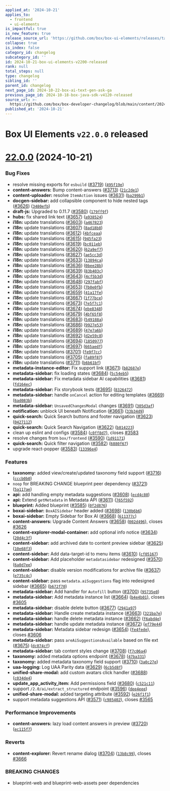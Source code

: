 ```yaml
---
applied_at: '2024-10-21'
applies_to:
  - frontend
  - ui-elements
is_impactful: true
is_new_feature: true
release_source_url: 'https://github.com/box/box-ui-elements/releases/tag/v22.0.0'
collapse: true
is_index: false
category_id: changelog
subcategory_id: ''
id: 2024-10-21-box-ui-elements-v2200-released
rank: null
total_steps: null
type: changelog
sibling_id: ''
parent_id: changelog
next_page_id: 2024-10-22-box-ai-text-gen-ask-ga
previous_page_id: 2024-10-18-box-java-sdk-v4120-released
source_url: >-
  https://github.com/box/box-developer-changelog/blob/main/content/2024/10-21-box-ui-elements-v2200-released.md
published_at: '2024-10-21'
---
```

# Box UI Elements `v22.0.0` released

# [22.0.0][1] (2024-10-21)

### Bug Fixes

* resolve missing exports for `esbuild` ([#3719][2]) ([`495f19e`][3])
* **content-answers:** Bump content-answers ([#3713][4]) ([`21c2de1`][5])
* **content-uploader:** resolve `ItemAction` issues ([#3631][6]) ([`ba299b1`][7])
* **docgen-sidebar:** add collapsible component to hide nested tags ([#3626][8]) ([`3480efb`][9])
* **draft-js:** Upgraded to 0.11.7 ([#3580][10]) ([`179ff9f`][11])
* **hubs:** fix shared link text ([#3657][12]) ([`a938524`][13])
* **i18n:** update translations ([#3603][14]) ([`a467823`][15])
* **i18n:** update translations ([#3607][16]) ([`8ad18b8`][17])
* **i18n:** update translations ([#3612][18]) ([`4bfceaa`][19])
* **i18n:** update translations ([#3615][20]) ([`945fa23`][21])
* **i18n:** update translations ([#3619][22]) ([`bc011eb`][23])
* **i18n:** update translations ([#3620][24]) ([`62a9ef7`][25])
* **i18n:** update translations ([#3627][26]) ([`ae5cc3d`][27])
* **i18n:** update translations ([#3633][28]) ([`13894ca`][29])
* **i18n:** update translations ([#3636][30]) ([`0bee28b`][31])
* **i18n:** update translations ([#3639][32]) ([`83b403c`][33])
* **i18n:** update translations ([#3643][34]) ([`4cf5b3d`][35])
* **i18n:** update translations ([#3648][36]) ([`297fabf`][37])
* **i18n:** update translations ([#3653][38]) ([`7b0e0fb`][39])
* **i18n:** update translations ([#3659][40]) ([`41a17fe`][41])
* **i18n:** update translations ([#3667][42]) ([`1f77bce`][43])
* **i18n:** update translations ([#3673][44]) ([`7e5f7c1`][45])
* **i18n:** update translations ([#3674][46]) ([`ebe8348`][47])
* **i18n:** update translations ([#3679][48]) ([`4bf65f8`][49])
* **i18n:** update translations ([#3683][50]) ([`549188a`][51])
* **i18n:** update translations ([#3686][52]) ([`9927e53`][53])
* **i18n:** update translations ([#3689][54]) ([`47e7a6b`][55])
* **i18n:** update translations ([#3692][56]) ([`d2e59c8`][57])
* **i18n:** update translations ([#3694][58]) ([`1850977`][59])
* **i18n:** update translations ([#3697][60]) ([`665aedf`][61])
* **i18n:** update translations ([#3701][62]) ([`fe9f7cc`][63])
* **i18n:** update translations ([#3705][64]) ([`fa89f87`][65])
* **i18n:** update translations ([#3711][66]) ([`b6b61bf`][67])
* **metadata-instance-editor:** Fix support link ([#3671][68]) ([`b82687e`][69])
* **metadata-sidebar:** fix loading states ([#3684][70]) ([`5c54eb5`][71])
* **metadata-sidebar:** Fix metadata sidebar AI capabilities ([#3681][72]) ([`fd164ec`][73])
* **metadata-sidebar:** Fix storybook tests ([#3695][74]) ([`8326472`][75])
* **metadata-sidebar:** handle `onCancel` action for editing templates ([#3669][76]) ([`6ad083b`][77])
* **metadata-sidebar:** `UnsavedChangesModal` changes ([#3691][78]) ([`305d3af`][79])
* **notification:** unblock UI beneath Notification ([#3661][80]) ([`33b34d9`][81])
* **quick-search:** Quick Search buttons and footer navigation ([#3623][82]) ([`0427112`][83])
* **quick-search:** Quick Search Navigation ([#3622][84]) ([`b814223`][85])
* clean up eslint and configs ([#3584][86]) ([`c0ff8d7`][87]), closes [#3583][88]
* resolve changes from `box/frontend` ([#3590][89]) ([`1d91171`][90])
* **quick-search:** Quick filter navigation ([#3582][91]) ([`6880f67`][92])
* upgrade react-popper ([#3583][88]) ([`13396e4`][93])

### Features

* **taxonomy:** added view/create/updated taxonomy field support ([#3716][94]) ([`cccb0b0`][95])
* `noop` for BREAKING CHANGE blueprint peer dependency ([#3721][96]) ([`5a117ae`][97])
* **api:** add handling empty metadata suggestions ([#3608][98]) ([`ecd4c80`][99])
* **api:** Extend `getMetadata` in Metadata API ([#3611][100]) ([`765f592`][101])
* **blueprint:** Added blueprint ([#3585][102]) ([`0f2d876`][103])
* **boxai-sidebar:** `BoxAISidebar` header added ([#3698][104]) ([`130b6b6`][105])
* **boxai-sidebar:** Empty Sidebar for Box AI ([#3668][106]) ([`611377c`][107])
* **content-answers:** Upgrade Content Answers ([#3658][108]) ([`002d496`][109]), closes [#3626][8]
* **content-explorer-modal-container:** add optional info notice ([#3634][110]) ([`20d4c3f`][111])
* **content-sidebar:** add archived date to content preview sidebar ([#3625][112]) ([`10e68f3`][113])
* **content-sidebar:** Add data-target-id to menu items ([#3610][114]) ([`cf05167`][115])
* **content-sidebar:** Add placeholder `metadatasidebar` redesigned ([#3570][116]) ([`6a0d7ee`][117])
* **content-sidebar:** disable version modifications for archive file ([#3637][118]) ([`e735c4c`][119])
* **content-sidebar:** pass `metadata.aiSuggestions` flag into redesigned sidebar ([#3665][120]) ([`b672f70`][121])
* **metadata-sidebar:** Add handler for `Autofill` button ([#3700][122]) ([`95735e0`][123])
* **metadata-sidebar:** Add metadata instance list ([#3664][124]) ([`b4e4b01`][125]), closes [#3605][126]
* **metadata-sidebar:** disable delete button ([#3677][127]) ([`2941a97`][128])
* **metadata-sidebar:** Handle create metadata instance ([#3663][129]) ([`321ba7e`][130])
* **metadata-sidebar:** handle delete metadata instance ([#3662][131]) ([`f6abd4e`][132])
* **metadata-sidebar:** handle update metadata instance ([#3672][133]) ([`ef79e44`][134])
* **metadata-sidebar:** Metadata sidebar redesign ([#3654][135]) ([`fe4fede`][136]), closes [#3606][137]
* **metadata-sidebar:** pass `areAiSuggestionsAvailable` based on file ext ([#3675][138]) ([`dc074cf`][139])
* **metadata-sidebar:** tab content styles change ([#3708][140]) ([`f7c06a4`][141])
* **taxonomy:** added metadata options endpoint ([#3678][142]) ([`47ba331`][143])
* **taxonomy:** added metadata taxonomy field support ([#3710][144]) ([`3a0c27e`][145])
* **uaa-logging:** Log UAA Parity data ([#3629][146]) ([`6cb5d8f`][147])
* **unified-share-modal:** add custom avatars click handler ([#3688][148]) ([`c034de4`][149])
* **update_app_activity_item:** Add permissions field ([#3680][150]) ([`c521c11`][151])
* support `/2.0/ai/extract_structured` endpoint ([#3596][152]) ([`dee4eee`][153])
* **unified-share-modal:** added targeting attribute ([#3592][154]) ([`e26f1f1`][155])
* support metadata suggestions API ([#3571][156]) ([`c985402`][157]), closes [#3565][158]

### Performance Improvements

* **content-answers:** lazy load content answers in preview ([#3720][159]) ([`ec115f7`][160])

### Reverts

* **content-explorer:** Revert rename dialog ([#3704][161]) ([`13b8c99`][162]), closes [#3666][163]

### BREAKING CHANGES

* blueprint-web and blueprint-web-assets peer dependencies

[1]: https://github.com/box/box-ui-elements/compare/v21.0.0...v22.0.0

[2]: https://github.com/box/box-ui-elements/issues/3719

[3]: https://github.com/box/box-ui-elements/commit/495f19e20c8e3d6b7ab9fe8b6f5c3f833d1c5c46

[4]: https://github.com/box/box-ui-elements/issues/3713

[5]: https://github.com/box/box-ui-elements/commit/21c2de1b3e64ff4766c36ed18a1e720ff79ae5b6

[6]: https://github.com/box/box-ui-elements/issues/3631

[7]: https://github.com/box/box-ui-elements/commit/ba299b1dcee18d3197e5f7df0f15823070a071cb

[8]: https://github.com/box/box-ui-elements/issues/3626

[9]: https://github.com/box/box-ui-elements/commit/3480efb5a03ee73f4d78a5b26f626f059aa31115

[10]: https://github.com/box/box-ui-elements/issues/3580

[11]: https://github.com/box/box-ui-elements/commit/179ff9f718845500ddc76a56e06129e06b386886

[12]: https://github.com/box/box-ui-elements/issues/3657

[13]: https://github.com/box/box-ui-elements/commit/a9385240dc53a9efe5277956a2d81ec1c253716a

[14]: https://github.com/box/box-ui-elements/issues/3603

[15]: https://github.com/box/box-ui-elements/commit/a4678232af14c2220ce8c7125a55bb6714781b7a

[16]: https://github.com/box/box-ui-elements/issues/3607

[17]: https://github.com/box/box-ui-elements/commit/8ad18b8b7887c07189dee590ebc0a931fa5010e8

[18]: https://github.com/box/box-ui-elements/issues/3612

[19]: https://github.com/box/box-ui-elements/commit/4bfceaaf71ed4271ba62d6878ef714617a920c8c

[20]: https://github.com/box/box-ui-elements/issues/3615

[21]: https://github.com/box/box-ui-elements/commit/945fa23a8ba08bebf3bb4415e2b1827377eecbbd

[22]: https://github.com/box/box-ui-elements/issues/3619

[23]: https://github.com/box/box-ui-elements/commit/bc011eb1369fc36762cfa3d7a206a538400d536d

[24]: https://github.com/box/box-ui-elements/issues/3620

[25]: https://github.com/box/box-ui-elements/commit/62a9ef7489e42d3cafa8edfabcddf57928ae514d

[26]: https://github.com/box/box-ui-elements/issues/3627

[27]: https://github.com/box/box-ui-elements/commit/ae5cc3d0b0f0b2afacb37048f994b39867d9006a

[28]: https://github.com/box/box-ui-elements/issues/3633

[29]: https://github.com/box/box-ui-elements/commit/13894caaf44775d80d54b4458a997160be359ed1

[30]: https://github.com/box/box-ui-elements/issues/3636

[31]: https://github.com/box/box-ui-elements/commit/0bee28b6208179a1f0d2ce2428a5200be199302f

[32]: https://github.com/box/box-ui-elements/issues/3639

[33]: https://github.com/box/box-ui-elements/commit/83b403cecc8dcdc210b31cf84fb59461f3325c8e

[34]: https://github.com/box/box-ui-elements/issues/3643

[35]: https://github.com/box/box-ui-elements/commit/4cf5b3d55042274e8d73c8a9f1998ceed791179a

[36]: https://github.com/box/box-ui-elements/issues/3648

[37]: https://github.com/box/box-ui-elements/commit/297fabfe2ab8207ccdcb6e97057a4fb2f3022284

[38]: https://github.com/box/box-ui-elements/issues/3653

[39]: https://github.com/box/box-ui-elements/commit/7b0e0fb44e3d205d28a10d8bc851ebaecaf5222f

[40]: https://github.com/box/box-ui-elements/issues/3659

[41]: https://github.com/box/box-ui-elements/commit/41a17fe815b9ab7da9403836276de3fca379e86f

[42]: https://github.com/box/box-ui-elements/issues/3667

[43]: https://github.com/box/box-ui-elements/commit/1f77bce4f470988d818ce7128954e1cd964d4f7f

[44]: https://github.com/box/box-ui-elements/issues/3673

[45]: https://github.com/box/box-ui-elements/commit/7e5f7c1af0a05c35097827af5a55d5edd3470872

[46]: https://github.com/box/box-ui-elements/issues/3674

[47]: https://github.com/box/box-ui-elements/commit/ebe8348b9cf0a79298ea102f27217b6cd10b631f

[48]: https://github.com/box/box-ui-elements/issues/3679

[49]: https://github.com/box/box-ui-elements/commit/4bf65f8b1c8ed6080a340bb28097d6f04d08ecc0

[50]: https://github.com/box/box-ui-elements/issues/3683

[51]: https://github.com/box/box-ui-elements/commit/549188a9f005b8dd0f63c0ed4906e8a64144c3a4

[52]: https://github.com/box/box-ui-elements/issues/3686

[53]: https://github.com/box/box-ui-elements/commit/9927e53f47e54380d0f2e44e857fbd6b0a6528fd

[54]: https://github.com/box/box-ui-elements/issues/3689

[55]: https://github.com/box/box-ui-elements/commit/47e7a6be3036280bf89220f65ed978b3ef0bc2c7

[56]: https://github.com/box/box-ui-elements/issues/3692

[57]: https://github.com/box/box-ui-elements/commit/d2e59c846c3d72ab9efbe59f1123c72745945aa7

[58]: https://github.com/box/box-ui-elements/issues/3694

[59]: https://github.com/box/box-ui-elements/commit/1850977829e4888139462a6f65794b1cffc52a08

[60]: https://github.com/box/box-ui-elements/issues/3697

[61]: https://github.com/box/box-ui-elements/commit/665aedff1834ffbc4bc1e903262b0d4e0bef2cc3

[62]: https://github.com/box/box-ui-elements/issues/3701

[63]: https://github.com/box/box-ui-elements/commit/fe9f7cca9b100afe1521df41c697ed6f0f621f66

[64]: https://github.com/box/box-ui-elements/issues/3705

[65]: https://github.com/box/box-ui-elements/commit/fa89f876d54680b95bdc2fd3eb0d07a3c729f03e

[66]: https://github.com/box/box-ui-elements/issues/3711

[67]: https://github.com/box/box-ui-elements/commit/b6b61bf47429541b1cbb1091fd94024c4ceeb6c8

[68]: https://github.com/box/box-ui-elements/issues/3671

[69]: https://github.com/box/box-ui-elements/commit/b82687e5cc0a55b6f82eb2c9aa1ea7b3482263b4

[70]: https://github.com/box/box-ui-elements/issues/3684

[71]: https://github.com/box/box-ui-elements/commit/5c54eb51287b1273ad84145952be132b84ef9e04

[72]: https://github.com/box/box-ui-elements/issues/3681

[73]: https://github.com/box/box-ui-elements/commit/fd164ec57c58ac912bdb4edbe4f9cdc30296b11a

[74]: https://github.com/box/box-ui-elements/issues/3695

[75]: https://github.com/box/box-ui-elements/commit/83264724fa9de3e0935cc6f5762362dadcca884f

[76]: https://github.com/box/box-ui-elements/issues/3669

[77]: https://github.com/box/box-ui-elements/commit/6ad083b4d14a721973df5ef3959913772c481922

[78]: https://github.com/box/box-ui-elements/issues/3691

[79]: https://github.com/box/box-ui-elements/commit/305d3af23a162db91e16ce13cc8c0bced865500d

[80]: https://github.com/box/box-ui-elements/issues/3661

[81]: https://github.com/box/box-ui-elements/commit/33b34d9c532501824ed45c8965f82df690bb6e5c

[82]: https://github.com/box/box-ui-elements/issues/3623

[83]: https://github.com/box/box-ui-elements/commit/04271125b0beedaae80f3ec48273ca5fdf266ac7

[84]: https://github.com/box/box-ui-elements/issues/3622

[85]: https://github.com/box/box-ui-elements/commit/b8142235903cd8ee5d36ee9121437b01552a5597

[86]: https://github.com/box/box-ui-elements/issues/3584

[87]: https://github.com/box/box-ui-elements/commit/c0ff8d7d7b24a919fc440a8f06f74b26fb0f5fa1

[88]: https://github.com/box/box-ui-elements/issues/3583

[89]: https://github.com/box/box-ui-elements/issues/3590

[90]: https://github.com/box/box-ui-elements/commit/1d9117162d658215fc9b62bbbfa0d351349901ff

[91]: https://github.com/box/box-ui-elements/issues/3582

[92]: https://github.com/box/box-ui-elements/commit/6880f67d6005f549ca7c2fbc5d9c395f25cf7128

[93]: https://github.com/box/box-ui-elements/commit/13396e4f9f06c30b542fa5846659539f00edc392

[94]: https://github.com/box/box-ui-elements/issues/3716

[95]: https://github.com/box/box-ui-elements/commit/cccb0b084a52838eb9f7e16c084507ef30ba30e1

[96]: https://github.com/box/box-ui-elements/issues/3721

[97]: https://github.com/box/box-ui-elements/commit/5a117ae1f4e887365b65d07dd0b8a3f00ebf45db

[98]: https://github.com/box/box-ui-elements/issues/3608

[99]: https://github.com/box/box-ui-elements/commit/ecd4c80873ae0d447fd5dbfdcf622775eeeb206e

[100]: https://github.com/box/box-ui-elements/issues/3611

[101]: https://github.com/box/box-ui-elements/commit/765f592647c41bb1e2bd48ea32dd7b7e1ba2f305

[102]: https://github.com/box/box-ui-elements/issues/3585

[103]: https://github.com/box/box-ui-elements/commit/0f2d87617838dc2af7c702c91dbc4321d7b31bf5

[104]: https://github.com/box/box-ui-elements/issues/3698

[105]: https://github.com/box/box-ui-elements/commit/130b6b69c45a0b8e4a22009e3e9f44fb285e45e1

[106]: https://github.com/box/box-ui-elements/issues/3668

[107]: https://github.com/box/box-ui-elements/commit/611377ce21b3ed7a804c82eb2c29189851861dc2

[108]: https://github.com/box/box-ui-elements/issues/3658

[109]: https://github.com/box/box-ui-elements/commit/002d4966fa2158c33371d9a218a41206e1462f6b

[110]: https://github.com/box/box-ui-elements/issues/3634

[111]: https://github.com/box/box-ui-elements/commit/20d4c3f3ca981820bf3684afe4ee68775b4b30bd

[112]: https://github.com/box/box-ui-elements/issues/3625

[113]: https://github.com/box/box-ui-elements/commit/10e68f301183244062b6613006a5aa0cbdd33526

[114]: https://github.com/box/box-ui-elements/issues/3610

[115]: https://github.com/box/box-ui-elements/commit/cf05167884084a199512a1d18d41cc9fde7a4fc7

[116]: https://github.com/box/box-ui-elements/issues/3570

[117]: https://github.com/box/box-ui-elements/commit/6a0d7ee0857d9c91719654e2ac387a6e7dc135b9

[118]: https://github.com/box/box-ui-elements/issues/3637

[119]: https://github.com/box/box-ui-elements/commit/e735c4c3f5b755f3a773d2e7f185cd9a961de3cd

[120]: https://github.com/box/box-ui-elements/issues/3665

[121]: https://github.com/box/box-ui-elements/commit/b672f7059697e922d2ae193ef6a98217695c843d

[122]: https://github.com/box/box-ui-elements/issues/3700

[123]: https://github.com/box/box-ui-elements/commit/95735e0291f233d173c17a19304119c83e51723d

[124]: https://github.com/box/box-ui-elements/issues/3664

[125]: https://github.com/box/box-ui-elements/commit/b4e4b01fefea753d21a4aa75dccde92fce05af21

[126]: https://github.com/box/box-ui-elements/issues/3605

[127]: https://github.com/box/box-ui-elements/issues/3677

[128]: https://github.com/box/box-ui-elements/commit/2941a9732b5081872bfcd0c2fe490ab14c6dc2ed

[129]: https://github.com/box/box-ui-elements/issues/3663

[130]: https://github.com/box/box-ui-elements/commit/321ba7e715d51b269ad7bc566b197d0cab52b699

[131]: https://github.com/box/box-ui-elements/issues/3662

[132]: https://github.com/box/box-ui-elements/commit/f6abd4e07d8d23b0a0fe5224b4ba2f6b4c44f4e7

[133]: https://github.com/box/box-ui-elements/issues/3672

[134]: https://github.com/box/box-ui-elements/commit/ef79e44d81eb875eec04233e48485f1c6326606d

[135]: https://github.com/box/box-ui-elements/issues/3654

[136]: https://github.com/box/box-ui-elements/commit/fe4fededd993c4025b1b6f38cc8a6387af1a9acc

[137]: https://github.com/box/box-ui-elements/issues/3606

[138]: https://github.com/box/box-ui-elements/issues/3675

[139]: https://github.com/box/box-ui-elements/commit/dc074cf3f189a9ce06b7854d7245242732c1a294

[140]: https://github.com/box/box-ui-elements/issues/3708

[141]: https://github.com/box/box-ui-elements/commit/f7c06a4c411b453df9a1617d50fdddf77b032db7

[142]: https://github.com/box/box-ui-elements/issues/3678

[143]: https://github.com/box/box-ui-elements/commit/47ba331ca562c152c49cccf2c090664177e1370d

[144]: https://github.com/box/box-ui-elements/issues/3710

[145]: https://github.com/box/box-ui-elements/commit/3a0c27ea1cfbb22c6fd9090f7bd237e62f8536b6

[146]: https://github.com/box/box-ui-elements/issues/3629

[147]: https://github.com/box/box-ui-elements/commit/6cb5d8f1d972b40ec06ce08f39cb25aa1452ad10

[148]: https://github.com/box/box-ui-elements/issues/3688

[149]: https://github.com/box/box-ui-elements/commit/c034de4daec6881c08b05caa1033db91382af6e0

[150]: https://github.com/box/box-ui-elements/issues/3680

[151]: https://github.com/box/box-ui-elements/commit/c521c113dafdc5787f7c4c163d3cbaa01a523c3b

[152]: https://github.com/box/box-ui-elements/issues/3596

[153]: https://github.com/box/box-ui-elements/commit/dee4eee4ff49d7e8e9bc69071ac23164ae180e4e

[154]: https://github.com/box/box-ui-elements/issues/3592

[155]: https://github.com/box/box-ui-elements/commit/e26f1f10731769ad7ed3cc94bdf6ab97117719d7

[156]: https://github.com/box/box-ui-elements/issues/3571

[157]: https://github.com/box/box-ui-elements/commit/c9854024dec37927cfabdef37c4f8fe82ffb8d34

[158]: https://github.com/box/box-ui-elements/issues/3565

[159]: https://github.com/box/box-ui-elements/issues/3720

[160]: https://github.com/box/box-ui-elements/commit/ec115f749fea1c545663888c8d2cfc0bd3cfa514

[161]: https://github.com/box/box-ui-elements/issues/3704

[162]: https://github.com/box/box-ui-elements/commit/13b8c990bc5fb8528e3a79864f8f9579608febd1

[163]: https://github.com/box/box-ui-elements/issues/3666